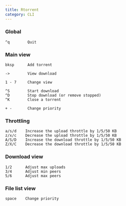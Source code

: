 ```yaml
---
title: Rtorrent
category: CLI
---
```


### Global

    ^q        Quit

### Main view

    bksp      Add torrent

    ->        View download

    1 - 7     Change view

    ^S        Start download
    ^D        Stop download (or remove stopped)
    ^K        Close a torrent

    + -       Change priority

### Throttling

    a/s/d    Increase the upload throttle by 1/5/50 KB
    z/x/c    Decrease the upload throttle by 1/5/50 KB
    A/S/D    Increase the download throttle by 1/5/50 KB
    Z/X/C    Decrease the download throttle by 1/5/50 KB

### Download view

    1/2      Adjust max uploads
    3/4      Adjust min peers
    5/6      Adjust max peers

### File list view

    space    Change priority
